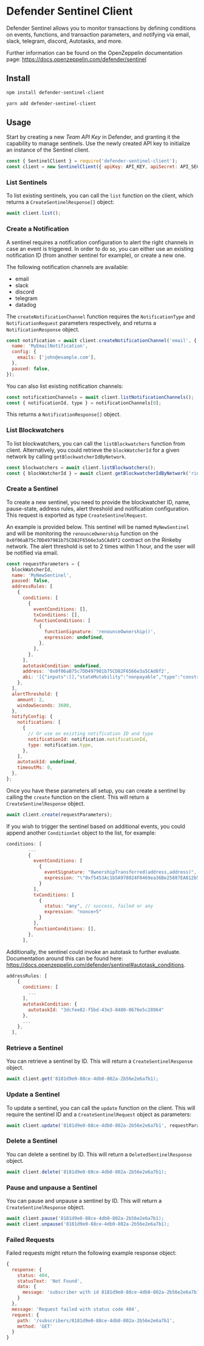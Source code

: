 # Defender Sentinel Client

Defender Sentinel allows you to monitor transactions by defining conditions on events, functions, and transaction parameters, and notifying via email, slack, telegram, discord, Autotasks, and more.

Further information can be found on the OpenZeppelin documentation page: https://docs.openzeppelin.com/defender/sentinel

## Install

```bash
npm install defender-sentinel-client
```

```bash
yarn add defender-sentinel-client
```

## Usage

Start by creating a new _Team API Key_ in Defender, and granting it the capability to manage sentinels. Use the newly created API key to initialize an instance of the Sentinel client.

```js
const { SentinelClient } = require('defender-sentinel-client');
const client = new SentinelClient({ apiKey: API_KEY, apiSecret: API_SECRET });
```

### List Sentinels

To list existing sentinels, you can call the `list` function on the client, which returns a `CreateSentinelResponse[]` object:

```js
await client.list();
```

### Create a Notification

A sentinel requires a notification configuration to alert the right channels in case an event is triggered.
In order to do so, you can either use an existing notification ID (from another sentinel for example), or create a new one.

The following notification channels are available:

- email
- slack
- discord
- telegram
- datadog

The `createNotificationChannel` function requires the `NotificationType` and `NotificationRequest` parameters respectively, and returns a `NotificationResponse` object.

```js
const notification = await client.createNotificationChannel('email', {
  name: 'MyEmailNotification',
  config: {
    emails: ['john@example.com'],
  },
  paused: false,
});
```

You can also list existing notification channels:

```js
const notificationChannels = await client.listNotificationChannels();
const { notificationId, type } = notificationChannels[0];
```

This returns a `NotificationResponse[]` object.

### List Blockwatchers

To list blockwatchers, you can call the `listBlockwatchers` function from client. Alternatively, you could retrieve the `blockWatcherId` for a given network by calling `getBlockwatcherIdByNetwork`.

```js
const blockwatchers = await client.listBlockwatchers();
const { blockWatcherId } = await client.getBlockwatcherIdByNetwork('rinkeby')[0];
```

### Create a Sentinel

To create a new sentinel, you need to provide the blockwatcher ID, name, pause-state, address rules, alert threshold and notification configuration. This request is exported as type `CreateSentinelRequest`.

An example is provided below. This sentinel will be named `MyNewSentinel` and will be monitoring the `renounceOwnership` function on the `0x0f06aB75c7DD497981b75CD82F6566e3a5CAd8f2` contract on the Rinkeby network.
The alert threshold is set to 2 times within 1 hour, and the user will be notified via email.

```js
const requestParameters = {
  blockWatcherId,
  name: 'MyNewSentinel',
  paused: false,
  addressRules: [
    {
      conditions: [
        {
          eventConditions: [],
          txConditions: [],
          functionConditions: [
            {
              functionSignature: 'renounceOwnership()',
              expression: undefined,
            },
          ],
        },
      ],
      autotaskCondition: undefined,
      address: '0x0f06aB75c7DD497981b75CD82F6566e3a5CAd8f2',
      abi: '[{"inputs":[],"stateMutability":"nonpayable","type":"constructor"},{...}]',
    },
  ],
  alertThreshold: {
    amount: 2,
    windowSeconds: 3600,
  },
  notifyConfig: {
    notifications: [
      {
        // Or use an existing notification ID and type
        notificationId: notification.notificationId,
        type: notification.type,
      },
    ],
    autotaskId: undefined,
    timeoutMs: 0,
  },
};
```

Once you have these parameters all setup, you can create a sentinel by calling the `create` function on the client. This will return a `CreateSentinelResponse` object.

```js
await client.create(requestParameters);
```

If you wish to trigger the sentinel based on additional events, you could append another `ConditionSet` object to the list, for example:

```js
conditions: [
        ...
        {
          eventConditions: [
            {
              eventSignature: "OwnershipTransferred(address,address)",
              expression: "\"0xf5453Ac1b5A978024F0469ea36Be25887EA812b5,0x6B9501462d48F7e78Ba11c98508ee16d29a03412\""
            }
          ],
          txConditions: [
            {
              status: "any", // success, failed or any
              expression: "nonce>5"
            }
          ],
          functionConditions: [],
        },
      ],
```

Additionally, the sentinel could invoke an autotask to further evaluate. Documentation around this can be found here: https://docs.openzeppelin.com/defender/sentinel#autotask_conditions.

```js
addressRules: [
    {
      conditions: [
        ...
      ],
      autotaskCondition: {
        autotaskId: "3dcfee82-f5bd-43e3-8480-0676e5c28964"
      },
      ...
    },
  ],
```

### Retrieve a Sentinel

You can retrieve a sentinel by ID. This will return a `CreateSentinelResponse` object.

```js
await client.get('8181d9e0-88ce-4db0-802a-2b56e2e6a7b1);
```

### Update a Sentinel

To update a sentinel, you can call the `update` function on the client. This will require the sentinel ID and a `CreateSentinelRequest` object as parameters:

```js
await client.update('8181d9e0-88ce-4db0-802a-2b56e2e6a7b1', requestParameters);
```

### Delete a Sentinel

You can delete a sentinel by ID. This will return a `DeletedSentinelResponse` object.

```js
await client.delete('8181d9e0-88ce-4db0-802a-2b56e2e6a7b1);
```

### Pause and unpause a Sentinel

You can pause and unpause a sentinel by ID. This will return a `CreateSentinelResponse` object.

```js
await client.pause('8181d9e0-88ce-4db0-802a-2b56e2e6a7b1);
await client.unpause('8181d9e0-88ce-4db0-802a-2b56e2e6a7b1);
```

### Failed Requests

Failed requests might return the following example response object:

```js
{
  response: {
    status: 404,
    statusText: 'Not Found',
    data: {
      message: 'subscriber with id 8181d9e0-88ce-4db0-802a-2b56e2e6a7b1 not found.'
    }
  },
  message: 'Request failed with status code 404',
  request: {
    path: '/subscribers/8181d9e0-88ce-4db0-802a-2b56e2e6a7b1',
    method: 'GET'
  }
}
```
